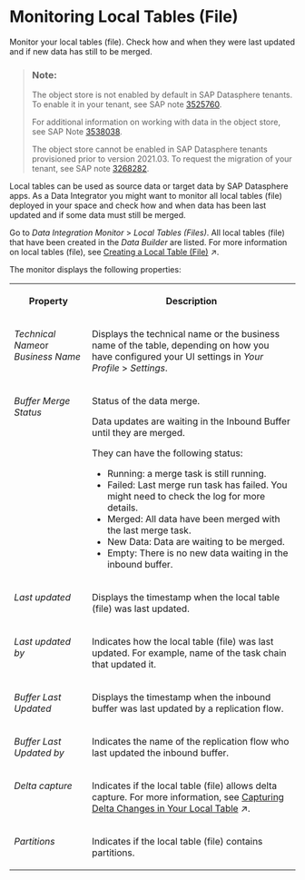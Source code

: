 <!-- loio6b2d0073a8684ee6a59d6f47d00ec895 -->

# Monitoring Local Tables \(File\)

Monitor your local tables \(file\). Check how and when they were last updated and if new data has still to be merged.

> ### Note:  
> The object store is not enabled by default in SAP Datasphere tenants. To enable it in your tenant, see SAP note [3525760](https://me.sap.com/notes/3525760).
> 
> For additional information on working with data in the object store, see SAP Note [3538038](https://me.sap.com/notes/3538038).
> 
> The object store cannot be enabled in SAP Datasphere tenants provisioned prior to version 2021.03. To request the migration of your tenant, see SAP note [3268282](https://me.sap.com/notes/3268282).

Local tables can be used as source data or target data by SAP Datasphere apps. As a Data Integrator you might want to monitor all local tables \(file\) deployed in your space and check how and when data has been last updated and if some data must still be merged.

Go to *Data Integration Monitor* \> *Local Tables \(Files\)*. All local tables \(file\) that have been created in the *Data Builder* are listed. For more information on local tables \(file\), see [Creating a Local Table (File)](https://help.sap.com/viewer/24f836070a704022a40c15442163e5cf/DEV_CURRENT/en-US/d21881b121bc4703861be6ead4aea2ab.html "Create a local table (file) to store data in the object store. Load data to your local table (file) via replication flows and transform the data with transformation flows.") :arrow_upper_right:.

The monitor displays the following properties:


<table>
<tr>
<th valign="top">

Property

</th>
<th valign="top">

Description

</th>
</tr>
<tr>
<td valign="top">

*Technical Name*or *Business Name*

</td>
<td valign="top">

Displays the technical name or the business name of the table, depending on how you have configured your UI settings in *Your Profile* \> *Settings*.

</td>
</tr>
<tr>
<td valign="top">

*Buffer Merge Status*

</td>
<td valign="top">

Status of the data merge.

Data updates are waiting in the Inbound Buffer until they are merged.

They can have the following status:

-   Running: a merge task is still running.
-   Failed: Last merge run task has failed. You might need to check the log for more details.
-   Merged: All data have been merged with the last merge task.
-   New Data: Data are waiting to be merged.
-   Empty: There is no new data waiting in the inbound buffer.



</td>
</tr>
<tr>
<td valign="top">

*Last updated*

</td>
<td valign="top">

Displays the timestamp when the local table \(file\) was last updated.

</td>
</tr>
<tr>
<td valign="top">

*Last updated by*

</td>
<td valign="top">

Indicates how the local table \(file\) was last updated. For example, name of the task chain that updated it.

</td>
</tr>
<tr>
<td valign="top">

*Buffer Last Updated*

</td>
<td valign="top">

Displays the timestamp when the inbound buffer was last updated by a replication flow.

</td>
</tr>
<tr>
<td valign="top">

*Buffer Last Updated by*

</td>
<td valign="top">

Indicates the name of the replication flow who last updated the inbound buffer.

</td>
</tr>
<tr>
<td valign="top">

*Delta capture*

</td>
<td valign="top">

Indicates if the local table \(file\) allows delta capture. For more information, see [Capturing Delta Changes in Your Local Table](https://help.sap.com/viewer/24f836070a704022a40c15442163e5cf/DEV_CURRENT/en-US/154bdffb35814d5481d1f6de143a6b9e.html "Track the changes that will be made later on your local table after you have deployed it.") :arrow_upper_right:.

</td>
</tr>
<tr>
<td valign="top">

*Partitions*

</td>
<td valign="top">

Indicates if the local table \(file\) contains partitions.

</td>
</tr>
</table>

